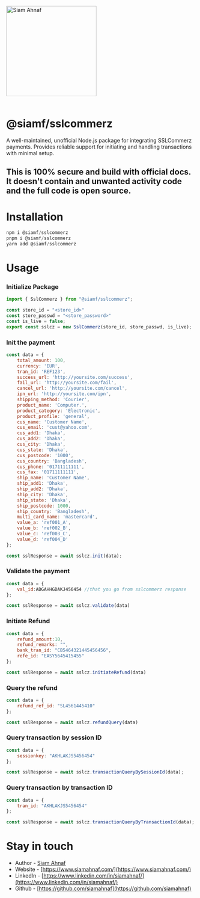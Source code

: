 <!-- sslcommerz-nodesdk -->
<!-- sslcommerz-js -->
<!-- @siamf/sslcommerz -->

<br/>
<picture>
  <source media="(prefers-color-scheme: dark)" srcset="https://res.cloudinary.com/dub0dpenl/image/upload/v1731780157/Personal%20Logo/logo-white_e6fujz.png">
  <source media="(prefers-color-scheme: light)" srcset="https://res.cloudinary.com/dub0dpenl/image/upload/v1731780152/Personal%20Logo/logo-dark_qqwrqu.png">
  <img alt="Siam Ahnaf" src="https://res.cloudinary.com/dub0dpenl/image/upload/v1731780152/Personal%20Logo/logo-dark_qqwrqu.png" height="auto" width="240">
</picture> 
<br/> <br/>

# @siamf/sslcommerz
A well-maintained, unofficial Node.js package for integrating SSLCommerz payments. Provides reliable support for initiating and handling transactions with minimal setup.

## This is 100% secure and build with official docs. It doesn't contain and unwanted activity code and the full code is open source.

# Installation
```javascript
npm i @siamf/sslcommerz
pnpm i @siamf/sslcommerz
yarn add @siamf/sslcommerz
```

# Usage

### Initialize Package
```javascript
import { SslCommerz } from "@siamf/sslcommerz";

const store_id = "<store_id>"
const store_passwd = "<store_password>"
const is_live = false;
export const sslcz = new SslCommerz(store_id, store_passwd, is_live);
```

### Init the payment
```javascript
const data = {
    total_amount: 100,
    currency: 'EUR',
    tran_id: 'REF123',
    success_url: 'http://yoursite.com/success',
    fail_url: 'http://yoursite.com/fail',
    cancel_url: 'http://yoursite.com/cancel',
    ipn_url: 'http://yoursite.com/ipn',
    shipping_method: 'Courier',
    product_name: 'Computer.',
    product_category: 'Electronic',
    product_profile: 'general',
    cus_name: 'Customer Name',
    cus_email: 'cust@yahoo.com',
    cus_add1: 'Dhaka',
    cus_add2: 'Dhaka',
    cus_city: 'Dhaka',
    cus_state: 'Dhaka',
    cus_postcode: '1000',
    cus_country: 'Bangladesh',
    cus_phone: '01711111111',
    cus_fax: '01711111111',
    ship_name: 'Customer Name',
    ship_add1: 'Dhaka',
    ship_add2: 'Dhaka',
    ship_city: 'Dhaka',
    ship_state: 'Dhaka',
    ship_postcode: 1000,
    ship_country: 'Bangladesh',
    multi_card_name: 'mastercard',
    value_a: 'ref001_A',
    value_b: 'ref002_B',
    value_c: 'ref003_C',
    value_d: 'ref004_D'
};

const sslResponse = await sslcz.init(data);
```

### Validate the payment
```javascript
const data = {
    val_id:ADGAHHGDAKJ456454 //that you go from sslcommerz response
};

const sslResponse = await sslcz.validate(data)
```

### Initiate Refund
```javascript
const data = {
    refund_amount:10,
    refund_remarks: "",
    bank_tran_id: "CB5464321445456456",
    refe_id: "EASY5645415455"
};

const sslResponse = await sslcz.initiateRefund(data)
```

### Query the refund
```javascript
const data = {
    refund_ref_id: "SL4561445410"
};

const sslResponse = await sslcz.refundQuery(data)
```

### Query transaction by session ID
```javascript
const data = {
    sessionkey: "AKHLAKJS5456454"
};

const sslResponse = await sslcz.transactionQueryBySessionId(data);
```

### Query transaction by transaction ID
```javascript
const data = {
    tran_id: "AKHLAKJS5456454"
};

const sslResponse = await sslcz.transactionQueryByTransactionId(data);
```

# Stay in touch
- Author - [Siam Ahnaf](https://www.siamahnaf.com/)
- Website - [https://www.siamahnaf.com/](https://www.siamahnaf.com/)
- LinkedIn - [https://www.linkedin.com/in/siamahnaf/](https://www.linkedin.com/in/siamahnaf/)
- Github - [https://github.com/siamahnaf](https://github.com/siamahnaf)